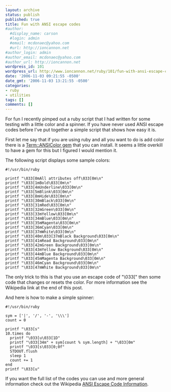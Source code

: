 ```yaml
---
layout: archive
status: publish
published: true
title: Fun with ANSI escape codes
#author:
  #display_name: carson
  #login: admin
  #email: mcdonaec@yahoo.com
  #url: http://ioncannon.net
#author_login: admin
#author_email: mcdonaec@yahoo.com
#author_url: http://ioncannon.net
wordpress_id: 101
wordpress_url: http://www.ioncannon.net/ruby/101/fun-with-ansi-escape-codes/
date: '2006-11-03 09:21:55 -0500'
date_gmt: '2006-11-03 13:21:55 -0500'
categories:
- ruby
- utilities
tags: []
comments: []
---
```

For fun I recently pimped out a ruby script that I had written for some testing with a little color and a spinner. If you have never used ANSI escape codes before I've put together a simple script that shows how easy it is.


First let me say that if you are using ruby and all you want to do is add color there is a <a href="http://term-ansicolor.rubyforge.org/">Term::ANSIColor gem</a> that you can install. It seems a little overkill to have a gem for this but I figured I would mention it.

The following script displays some sample colors:

```
#!/usr/bin/ruby

printf "\033[0mAll attributes off\033[0m\n"
printf "\033[1mBold\033[0m\n"
printf "\033[4mUnderline\033[0m\n"
printf "\033[5mBlink\033[0m\n"
printf "\033[8mHide\033[0m\n"
printf "\033[30mBlack\033[0m\n"
printf "\033[31mRed\033[0m\n"
printf "\033[32mGreen\033[0m\n"
printf "\033[33mYellow\033[0m\n"
printf "\033[34mBlue\033[0m\n"
printf "\033[35mMagenta\033[0m\n"
printf "\033[36mCyan\033[0m\n"
printf "\033[37mWhite\033[0m\n"
printf "\033[40m\033[37mBlack Background\033[0m\n"
printf "\033[41mRead Background\033[0m\n"
printf "\033[42mGreen Background\033[0m\n"
printf "\033[43mYellow Background\033[0m\n"
printf "\033[44mBlue Background\033[0m\n"
printf "\033[45mMagenta Background\033[0m\n"
printf "\033[46mCyan Background\033[0m\n"
printf "\033[47mWhite Background\033[0m\n"
```
The only trick to this is that you use an escape code of "\033[" then some code that changes or resets the color. For more information see the Wikipedia link at the end of this post.

And here is how to make a simple spinner:

```
#!/usr/bin/ruby

sym = ['|', '/', '-', '\\\']
count = 0

printf "\033[s"
10.times do
  printf "\033[u\033[1D"
  printf "\033[34m" + sym[count % sym.length] + "\033[0m"
  printf "\033[s\033[0;0f"
  STDOUT.flush
  sleep 1
  count += 1
end
printf "\033[u"
```
If you want the full list of the codes you can use and more general information check out the Wikipedia <a href="http://en.wikipedia.org/wiki/ANSI_escape_code">ANSI Escape Code Information</a>.



